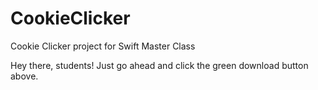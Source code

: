 # CookieClicker
Cookie Clicker project for Swift Master Class

Hey there, students! Just go ahead and click the green download button above.
